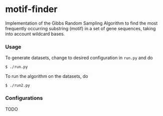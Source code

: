 # motif-finder

Implementation of the Gibbs Random Sampling Algorithm to find the most frequently occurring substring (motif) in a set of gene sequences, taking into account wildcard bases.

### Usage

To generate datasets, change to desired configuration in `run.py` and do
```
$ ./run.py
```

To run the algorithm on the datasets, do
```
$ ./run2.py
```

### Configurations

TODO
